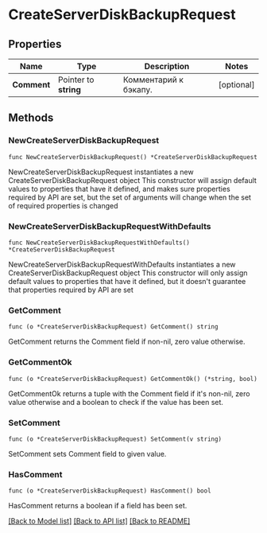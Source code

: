 # CreateServerDiskBackupRequest

## Properties

Name | Type | Description | Notes
------------ | ------------- | ------------- | -------------
**Comment** | Pointer to **string** | Комментарий к бэкапу. | [optional] 

## Methods

### NewCreateServerDiskBackupRequest

`func NewCreateServerDiskBackupRequest() *CreateServerDiskBackupRequest`

NewCreateServerDiskBackupRequest instantiates a new CreateServerDiskBackupRequest object
This constructor will assign default values to properties that have it defined,
and makes sure properties required by API are set, but the set of arguments
will change when the set of required properties is changed

### NewCreateServerDiskBackupRequestWithDefaults

`func NewCreateServerDiskBackupRequestWithDefaults() *CreateServerDiskBackupRequest`

NewCreateServerDiskBackupRequestWithDefaults instantiates a new CreateServerDiskBackupRequest object
This constructor will only assign default values to properties that have it defined,
but it doesn't guarantee that properties required by API are set

### GetComment

`func (o *CreateServerDiskBackupRequest) GetComment() string`

GetComment returns the Comment field if non-nil, zero value otherwise.

### GetCommentOk

`func (o *CreateServerDiskBackupRequest) GetCommentOk() (*string, bool)`

GetCommentOk returns a tuple with the Comment field if it's non-nil, zero value otherwise
and a boolean to check if the value has been set.

### SetComment

`func (o *CreateServerDiskBackupRequest) SetComment(v string)`

SetComment sets Comment field to given value.

### HasComment

`func (o *CreateServerDiskBackupRequest) HasComment() bool`

HasComment returns a boolean if a field has been set.


[[Back to Model list]](../README.md#documentation-for-models) [[Back to API list]](../README.md#documentation-for-api-endpoints) [[Back to README]](../README.md)


